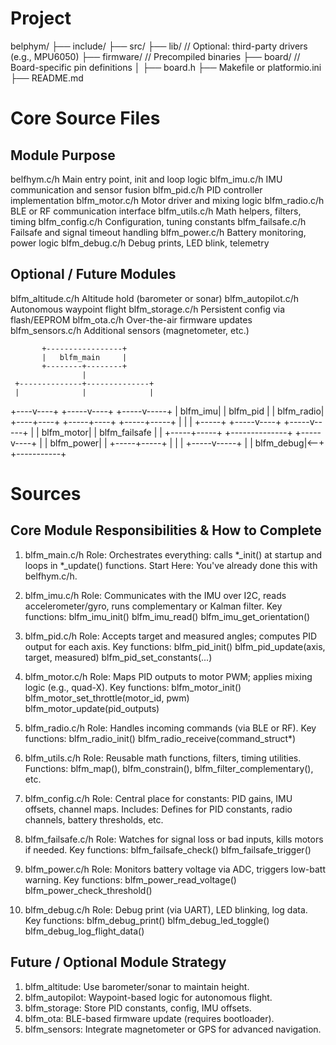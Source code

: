 # Project
belphym/
├── include/
├── src/
├── lib/                    // Optional: third-party drivers (e.g., MPU6050)
├── firmware/               // Precompiled binaries
├── board/                  // Board-specific pin definitions
│   ├── board.h
├── Makefile or platformio.ini
├── README.md

# Core Source Files
## Module	Purpose
belfhym.c/h	         Main entry point, init and loop logic
blfm_imu.c/h	     IMU communication and sensor fusion
blfm_pid.c/h	     PID controller implementation
blfm_motor.c/h	     Motor driver and mixing logic
blfm_radio.c/h	     BLE or RF communication interface
blfm_utils.c/h	     Math helpers, filters, timing
blfm_config.c/h	     Configuration, tuning constants
blfm_failsafe.c/h	 Failsafe and signal timeout handling
blfm_power.c/h	     Battery monitoring, power logic
blfm_debug.c/h	     Debug prints, LED blink, telemetry

## Optional / Future Modules
blfm_altitude.c/h	Altitude hold (barometer or sonar)
blfm_autopilot.c/h	Autonomous waypoint flight
blfm_storage.c/h	Persistent config via flash/EEPROM
blfm_ota.c/h	    Over-the-air firmware updates
blfm_sensors.c/h	Additional sensors (magnetometer, etc.)



           +-----------------+
           |   blfm_main     |
           +--------+--------+
                    |
     +--------------+--------------+
     |              |              |
+----v----+   +-----v----+   +-----v-----+
| blfm_imu|   | blfm_pid |   | blfm_radio|
+----+----+   +-----+----+   +-----+-----+
     |              |              |
     +-----+  +-----v----+   +-----v-----+
           |  | blfm_motor|   | blfm_failsafe |
           |  +-----+-----+   +--------------+
     +-----v----+   |
     | blfm_power|   |
     +-----+-----+   |
           |         |
     +-----v-----+   |
     | blfm_debug|<--+
     +-----------+

# Sources

## Core Module Responsibilities & How to Complete
1. blfm_main.c/h
   Role: Orchestrates everything: calls *_init() at startup and loops in *_update() functions.
   Start Here: You've already done this with belfhym.c/h.

2. blfm_imu.c/h
   Role: Communicates with the IMU over I2C, reads accelerometer/gyro, runs complementary or Kalman filter.
   Key functions:
	   blfm_imu_init()
	   blfm_imu_read()
	   blfm_imu_get_orientation()

3. blfm_pid.c/h
   Role: Accepts target and measured angles; computes PID output for each axis.
   Key functions:
	   blfm_pid_init()
	   blfm_pid_update(axis, target, measured)
	   blfm_pid_set_constants(...)

4. blfm_motor.c/h
   Role: Maps PID outputs to motor PWM; applies mixing logic (e.g., quad-X).
   Key functions:
	   blfm_motor_init()
	   blfm_motor_set_throttle(motor_id, pwm)
	   blfm_motor_update(pid_outputs)

5. blfm_radio.c/h
   Role: Handles incoming commands (via BLE or RF).
   Key functions:
	   blfm_radio_init()
	   blfm_radio_receive(command_struct*)

6. blfm_utils.c/h
   Role: Reusable math functions, filters, timing utilities.
   Functions:
	   blfm_map(), blfm_constrain(), blfm_filter_complementary(), etc.

7. blfm_config.c/h
   Role: Central place for constants: PID gains, IMU offsets, channel maps.
   Includes:
	   Defines for PID constants, radio channels, battery thresholds, etc.

8. blfm_failsafe.c/h
   Role: Watches for signal loss or bad inputs, kills motors if needed.
   Key functions:
	   blfm_failsafe_check()
	   blfm_failsafe_trigger()

9. blfm_power.c/h
   Role: Monitors battery voltage via ADC, triggers low-batt warning.
   Key functions:
	   blfm_power_read_voltage()
	   blfm_power_check_threshold()

10. blfm_debug.c/h
	Role: Debug print (via UART), LED blinking, log data.
	Key functions:
		blfm_debug_print()
		blfm_debug_led_toggle()
		blfm_debug_log_flight_data()

## Future / Optional Module Strategy
1. blfm_altitude: Use barometer/sonar to maintain height.
2. blfm_autopilot: Waypoint-based logic for autonomous flight.
3. blfm_storage: Store PID constants, config, IMU offsets.
4. blfm_ota: BLE-based firmware update (requires bootloader).
5. blfm_sensors: Integrate magnetometer or GPS for advanced navigation.

